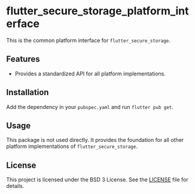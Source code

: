 # flutter_secure_storage_platform_interface

This is the common platform interface for `flutter_secure_storage`.

## Features

- Provides a standardized API for all platform implementations.

## Installation

Add the dependency in your `pubspec.yaml` and run `flutter pub get`.

## Usage

This package is not used directly. It provides the foundation for all other platform implementations of `flutter_secure_storage`.

## License

This project is licensed under the BSD 3 License. See the [LICENSE](../LICENSE) file for details.
